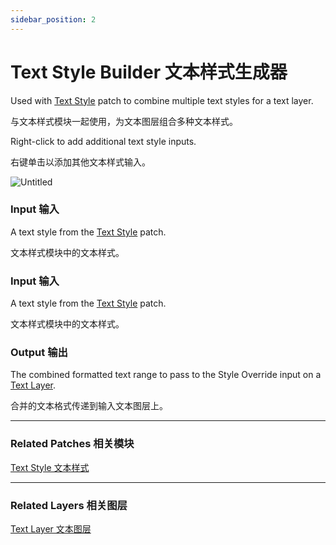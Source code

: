 ```yaml
---
sidebar_position: 2
---
```


# Text Style Builder 文本样式生成器

Used with [Text Style](https://www.notion.so/Text-Style-971a1442321d4e04a09ba0219f755ef6) patch to combine multiple text styles for a text layer.

与文本样式模块一起使用，为文本图层组合多种文本样式。

Right-click to add additional text style inputs.

右键单击以添加其他文本样式输入。

![Untitled](https://s3.us-west-2.amazonaws.com/secure.notion-static.com/0f4333a7-da78-4c5b-b1ad-1dca2312e31e/Untitled.png?X-Amz-Algorithm=AWS4-HMAC-SHA256&X-Amz-Content-Sha256=UNSIGNED-PAYLOAD&X-Amz-Credential=AKIAT73L2G45EIPT3X45%2F20220602%2Fus-west-2%2Fs3%2Faws4_request&X-Amz-Date=20220602T180416Z&X-Amz-Expires=86400&X-Amz-Signature=6344edd61e25ce1004789b313d1e0c6d2f295b4f3f2b0d2103efd68e31fdd9d0&X-Amz-SignedHeaders=host&response-content-disposition=filename%20%3D%22Untitled.png%22&x-id=GetObject)

### Input 输入

A text style from the [Text Style](https://www.notion.so/Text-Style-971a1442321d4e04a09ba0219f755ef6) patch.

文本样式模块中的文本样式。

### Input 输入

A text style from the [Text Style](https://www.notion.so/Text-Style-971a1442321d4e04a09ba0219f755ef6) patch.

文本样式模块中的文本样式。

### Output 输出

The combined formatted text range to pass to the Style Override input on a [Text Layer](https://www.notion.so/Text-Layer-55f5163900ed47698f1ccc1752423a88).

合并的文本格式传递到输入文本图层上。

------

### Related Patches 相关模块

[Text Style 文本样式](https://www.notion.so/Text-Style-971a1442321d4e04a09ba0219f755ef6)

------

### Related Layers 相关图层

[Text Layer 文本图层](https://www.notion.so/Text-Layer-55f5163900ed47698f1ccc1752423a88)
